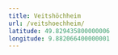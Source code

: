 ```yaml
---
title: Veitshöchheim
url: /veitshoechheim/
latitude: 49.829435800000006
longitude: 9.882066400000001
---
```

